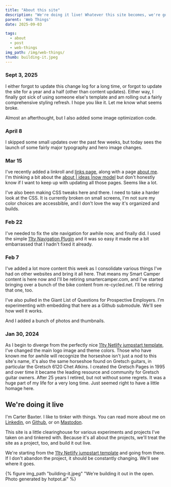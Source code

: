 ```yaml
---
title: "About this site"
description: "We're doing it live! Whatever this site becomes, we're gonna build it out in the open so everybody can see all the half-baked ideas and dead ends."
parent: 'Web Things'
date: 2025-09-03

tags:
  - about
  - post
  - web-things
img_path: /img/web-things/
thumb: building-it.jpeg
---
```

### Sept 3, 2025
I either forgot to update this change log for a long time, or forgot to update the site for a year and a half (other than content updates). Either way, I finally got sick of using someone else's template and am rolling out a fairly comprehensive styling refresh. I hope you like it. Let me know what seems broke.

Almost an afterthought, but I also added some image optimization code.

### April 8
I skipped some small updates over the past few weeks, but today sees the launch of some fairly major typography and hero image changes. 

### Mar 15
I've recently added a linkroll and [links page](/links), along with a page [about me](/about-carter). I'm thinking a bit about the [about | ideas |now model](https://aboutideasnow.com/about) but don't honestly know if I want to keep up with updating all those pages. Seems like a lot.

I've also been making CSS tweaks here and there. I need to take a harder look at the CSS. It is currently broken on small screens, I'm not sure my color choices are accessbible, and I don't love the way it's organized and builds. 

### Feb 22

I've needed to fix the site navigation for awhile now, and finally did. I used the simple [11ty Navigation Plugin](https://www.11ty.dev/docs/plugins/navigation/) and it was so easy it made me a bit embarrassed that I hadn't fixed it already. 

### Feb 7

I've added a lot more content this week as I consolidate various things I've had on other websites and bring it all here. That means my Smart Camper content is here now and I'll be retiring smartercamper.com, and I've started bringing over a bunch of the bike content from re-cycled.net. I'll be retiring that one, too. 

I've also pulled in the Giant List of Questions for Prospective Employers. I'm experimenting with embedding that here as a Github submodule. We'll see how well it works.

And I added a bunch of photos and thumbnails.

### Jan 30, 2024

As I begin to diverge from the perfectly nice [11ty Netlify jumpstart template](https://github.com/5t3ph/11ty-netlify-jumpstart/generate), I've changed the main logo image and theme colors. Those who have known me for awhile will recognize the horseshoe isn't just a nod to this site's name, it's also the same horseshoe found on Gretsch guitars, in particular the Gretsch 6120 Chet Atkins. I created the Gretsch Pages in 1995 and over time it became the leading resource and community for Gretsch guitar owners. After 25 years I retired, but not without some regrets. It was a huge part of my life for a very long time. Just seemed right to have a little homage here.


## We're doing it live

I'm Carter Baxter. I like to tinker with things. You can read more about me on [Linkedin](https://www.linkedin.com/in/carter-baxter/), on [Github](https://github.com/tBaxter), or on [Mastodon](https://mastodon.social/@tbaxter). 

This site is a little clearinghouse for various experiments and projects I've taken on and tinkered with. Because it's all about the projects, we'll treat the site as a project, too, and build it out live. 

We're starting from the [11ty Netlify jumpstart template](https://github.com/5t3ph/11ty-netlify-jumpstart/generate) and going from there. If I don't abandon the project, it should be constantly changing. We'll see where it goes.

  {% figure img_path "building-it.jpeg" "We're building it out in the open. Photo generated by hotpot.ai" %}


<!--
### Jump to:

- [Global Site Data and .env](#global-site-data-and-env)
- [Template Languages Used](#template-languages-used)
- [Layout Hierarchy and Features](#layout-hierarchy-and-features)
- [Expected Frontmatter](#expected-frontmatter)
- [Permalink Style](#permalink-style)
- [Asset Handling](#asset-handling)
- [Linting](#linting)
- [Sass Framework](#sass-framework)
- [Anchor links](#anchor-links)
- [Sitemap](#sitemap)
- [RSS Feed](#rss-feed)
- [Prism Syntax Highlighting](#prism-syntax-highlighting)
- [.eleventy.js Config Features](#eleventyjs-config-features)
- [VSCode Tips](#vscode-tips)

## Template Languages Used

Page templates are created as Nunjucks (`.njk`), and feature are added that expect Markdown for most page content.


## Layout Hierarchy and Features

There are two layouts and one partial included.

**New in v1.1.0** - layouts are customized to be located in `src/_layouts`.

- `_layouts/base.njk` includes the standard HTML boilerplate including meta and "og" tags in `<head>`.

- `_layouts/page.njk` includes the `sitenav.njk` partial and chains up to `base`

The `src/index.njk` template chains to the `base` layout and includes a loop that will create "cards" for everything in `collections.pages`.

## Expected Frontmatter

There are only two fields expected:

- `title` - essentially required, by default is used in the page `<title>`, and in the layout "hero".
- `description` - optional, by default appears below the title for the `page` template and is used as for the "description" meta tag.

> If you want typed front matter, consider my plugin for [collection schemas](https://www.npmjs.com/package/@11tyrocks/eleventy-plugin-collection-schemas)

## Permalink Style

The default setup expects content - using any template language - within `pages/`.

The `pages.json` in that directory includes a `permalink` setting so that the file name is used directly to prevent 'pages' being the base of the URL.

You can [override permalinks per file](https://www.11ty.dev/docs/permalinks/).

## Asset Handling

In the `.eleventy.js` config, there are included "pass-throughs" for an `img/` directory as well as `favicon.png`.

You can replace the included favicon, and create an `img` directory or remove the `addPassthroughCopy` if you do not have need of images.

Creating an `img` directory and keeping the pass-through directive will make images available at `/img/[image-file-path]` relative to the site root.

## Linting

A `prettier` config is included, with the only update being `printWidth: 100`.

## Sass Framework

Review the [styling documentation](https://5t3ph.github.io/html-sass-jumpstart/) for the included minimal Sass framework, particularly the theme variables, to quickly customize the starter.

The only notable differences are:

1. `sitenav` - adjust the styles for the navigation header that appears on pages
1. `tdbc-anchor` - styles for the `#` anchor that appears next to page headings ([or turn that feature off](#anchor-links)) can be adjusted in `sass/_utilities`
1. Additional `article`-scoped styling for typography as it appears on `pages`
1. A theme for the [`prism` syntax highlighting](#prism-syntax-highlighting) for code blocks. You can adjust or replace the theme in `sass/_prism`.

Additionally, the Sass in this starter is processed using LightningCSS by way of my plugin: [@11tyrocks/eleventy-plugin-sass-lightningcss](https://www.npmjs.com/package/@11tyrocks/eleventy-plugin-sass-lightningcss). This affords you access to some super modern CSS features, if you choose to use them.


## Anchor Links

Anchor links next to headings throughout Markdown content are generated by an add-on plugin for `markdownIt`.

This feature can be adjusted or removed in the `.eleventy.js` config file.

## Generated Features

### Sitemap

A `sitemap.xml` is generated from all available content.

To exclude non-page or non-public content from the sitemap, include `eleventyExcludeFromCollections: true` in frontmatter, or [create a custom filter](https://www.11ty.dev/docs/collections/#advanced-custom-filtering-and-sorting).

### RSS Feed

An RSS feed is included, and output at `[siteurl]/feed/feed.xml`.

If publishing from Netlify, the included `netlify.toml` file will create a redirect so that the feed becomes available at `[siteurl]/feed`.

## Prism Syntax Highlighting

Syntax highlighting of inline or code blocks found within Markdown content is provided by Prism via `@11ty/eleventy-plugin-syntaxhighlight`.

You can change the theme used in `sass/_prism.scss`.

Or, remove the plugin if you are not in need of code highlighting.

## .eleventy.js Config Features

### Overrides

- **Input directory**: `src`
- **Output directory**: `public`
- **Layout directory**: `_layouts`

Also, `markdownLibrary` is extended to add the `markdownItAnchor` plugin for [anchor links](#anchor-links).

### Shortcode: `year`

Returns the current `YYYY` year, used by the footer copyright.

### Filter: `slug`

Makes the default `slug` function more strict to ensure things like excluding emojis and enforcing lowercase.

## VSCode Tips

### Nunjucks

If you haven't previously worked with Nunjucks, you will want a syntax highlighting extension: [Nunjucks](https://marketplace.visualstudio.com/items?itemName=ronnidc.nunjucks)

In addition, you may want to ensure Emmet works on `.njk` files by updating/adding the following in the `settings.json`:

```json
"emmet.includeLanguages": {
	"nunjucks": "html",
},
```

### Formatting

As noted previously, a `prettier` config is included, and you may want to get the
Prettier extension and update your VSCode settings to "Format on Save".

However, to format template files Prettier doesn't recognize like `.njk`, you can update the "Language Mode" on the currently open file from "Nunjucks" (or other current templating language) to "HTML" to allow formatting to be applied. Then, flip it back to re-allow the syntax highlighting if needed.

This is located in the VSCode bottom toolbar near the right-hand side and will display the value of the current file's detected language. Click the name to open the selector.
-->